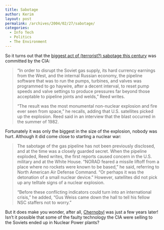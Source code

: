 ```yaml
---
title: Sabotage
author: Kerim
layout: post
permalink: /archives/2004/02/27/sabotage/
categories:
  - Info Tech
  - Politics
  - The Environment
---
```

So it turns out that the <a href="http://www.washingtonpost.com/ac2/wp-dyn/A10432-2004Feb26?language=printer" onclick="_gaq.push(['_trackEvent', 'outbound-article', 'http://www.washingtonpost.com/ac2/wp-dyn/A10432-2004Feb26?language=printer', 'biggest act of (terrorist?) sabotage this century']);" >biggest act of (terrorist?) sabotage this century</a> was committed by the CIA:

> &#8220;In order to disrupt the Soviet gas supply, its hard currency earnings from the West, and the internal Russian economy, the pipeline software that was to run the pumps, turbines, and valves was programmed to go haywire, after a decent interval, to reset pump speeds and valve settings to produce pressures far beyond those acceptable to pipeline joints and welds,&#8221; Reed writes.
> 
> &#8220;The result was the most monumental non-nuclear explosion and fire ever seen from space,&#8221; he recalls, adding that U.S. satellites picked up the explosion. Reed said in an interview that the blast occurred in the summer of 1982.

Fortunately it was only the biggest in the size of the explosion, nobody was hurt. Although it did come close to starting a nuclear war:

> The sabotage of the gas pipeline has not been previously disclosed, and at the time was a closely guarded secret. When the pipeline exploded, Reed writes, the first reports caused concern in the U.S. military and at the White House. &#8220;NORAD feared a missile liftoff from a place where no rockets were known to be based,&#8221; he said, referring to North American Air Defense Command. &#8220;Or perhaps it was the detonation of a small nuclear device.&#8221; However, satellites did not pick up any telltale signs of a nuclear explosion.
> 
> &#8220;Before these conflicting indicators could turn into an international crisis,&#8221; he added, &#8220;Gus Weiss came down the hall to tell his fellow NSC staffers not to worry.&#8221;

But it does make you wonder, after all, <a href="http://www.infoukes.com/history/chornobyl/" onclick="_gaq.push(['_trackEvent', 'outbound-article', 'http://www.infoukes.com/history/chornobyl/', 'Chernobyl']);" >Chernobyl</a> was just a few years later! Isn&#8217;t it possible that some of the faulty technology the CIA were selling to the Soviets ended up in Nuclear Power plants?

